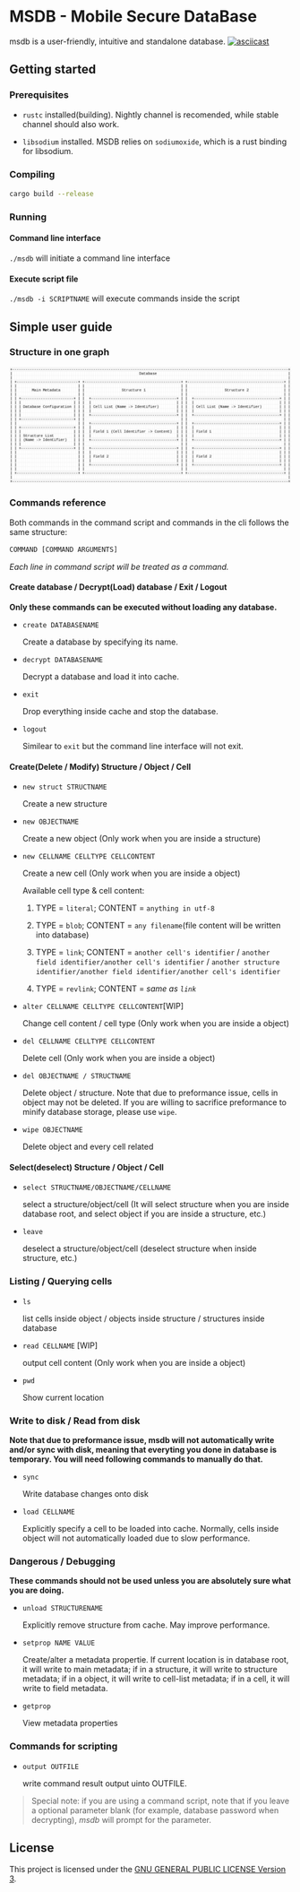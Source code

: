 # MSDB - Mobile Secure DataBase

msdb is a user-friendly, intuitive and standalone database.
[![asciicast](https://asciinema.org/a/Fo3oAjaENzYZfuQfMC3RxiSPG.svg)](https://asciinema.org/a/Fo3oAjaENzYZfuQfMC3RxiSPG)

## Getting started

### Prerequisites

- `rustc` installed(building). Nightly channel is recomended, while stable channel should also work.

- `libsodium` installed. MSDB relies on `sodiumoxide`, which is a rust binding for libsodium.

### Compiling

```bash
cargo build --release
```

### Running

#### Command line interface

`./msdb` will initiate a command line interface

#### Execute script file

`./msdb -i SCRIPTNAME` will execute commands inside the script

## Simple user guide

### Structure in one graph

![structure](structure.png)

### Commands reference

Both commands in the command script and commands in the cli follows the same structure:

```bash
COMMAND [COMMAND ARGUMENTS]
```

*Each line in command script will be treated as a command.*

#### Create database / Decrypt(Load) database / Exit / Logout

**Only these commands can be executed without loading any database.**

- `create DATABASENAME`

    Create a database by specifying its name.
- `decrypt DATABASENAME`

    Decrypt a database and load it into cache.
- `exit`

    Drop everything inside cache and stop the database.
- `logout`

    Similear to `exit` but the command line interface will not exit.

#### Create(Delete / Modify) Structure / Object / Cell

- `new struct STRUCTNAME`

    Create a new structure
- `new OBJECTNAME`

    Create a new object (Only work when you are inside a structure)
- `new CELLNAME CELLTYPE CELLCONTENT`

    Create a new cell (Only work when you are inside a object)

    Available cell type & cell content:

    1. TYPE = `literal`; CONTENT = `anything in utf-8`

    2. TYPE = `blob`; CONTENT = `any filename`(file content will be written into database)

    3. TYPE = `link`; CONTENT = `another cell's identifier` / `another field identifier/another cell's identifier` / `another structure identifier/another field identifier/another cell's identifier`

    4. TYPE = `revlink`; CONTENT = *same as `link`*

- `alter CELLNAME CELLTYPE CELLCONTENT`[WIP]

    Change cell content / cell type (Only work when you are inside a object)
- `del CELLNAME CELLTYPE CELLCONTENT`

    Delete cell (Only work when you are inside a object)
- `del OBJECTNAME / STRUCTNAME`

    Delete object / structure. Note that due to preformance issue, cells in object may not be deleted. If you are willing to sacrifice preformance to minify database storage, please use `wipe`.
- `wipe OBJECTNAME`

    Delete object and every cell related

#### Select(deselect) Structure / Object / Cell

- `select STRUCTNAME/OBJECTNAME/CELLNAME`

    select a structure/object/cell (It will select structure when you are inside database root, and select object if you are inside a structure, etc.)
- `leave`

    deselect a structure/object/cell (deselect structure when inside structure, etc.)

### Listing / Querying cells

- `ls`

    list cells inside object / objects inside structure / structures inside database
- `read CELLNAME` [WIP]

    output cell content (Only work when you are inside a object)
- `pwd`

    Show current location

### Write to disk / Read from disk

**Note that due to preformance issue, msdb will not automatically write and/or sync with disk, meaning that everyting you done in database is temporary. You will need following commands to manually do that.**

- `sync`

    Write database changes onto disk
- `load CELLNAME`

    Explicitly specify a cell to be loaded into cache. Normally, cells inside object will not automatically loaded due to slow performance.

### Dangerous / Debugging

**These commands should not be used unless you are absolutely sure what you are doing.**

- `unload STRUCTURENAME`

    Explicitly remove structure from cache. May improve performance.
- `setprop NAME VALUE`

    Create/alter a metadata propertie. If current location is in database root, it will write to main metadata; if in a structure, it will write to structure metadata; if in a object, it will write to cell-list metadata; if in a cell, it will write to field metadata.
- `getprop`

    View metadata properties

### Commands for scripting

- `output OUTFILE`

    write command result output uinto OUTFILE.

> Special note: if you are using a command script, note that if you leave a optional parameter blank (for example, database password when decrypting), *msdb* will prompt for the parameter.

## License

This project is licensed under the [GNU GENERAL PUBLIC LICENSE Version 3](license).
